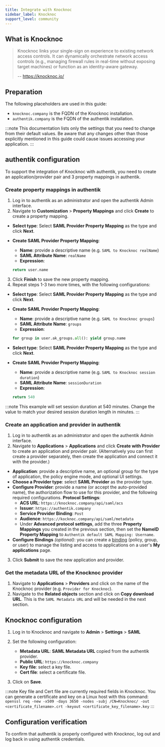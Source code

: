 ```yaml
---
title: Integrate with Knocknoc
sidebar_label: Knocknoc
support_level: community
---
```


## What is Knocknoc

> Knocknoc links your single-sign on experience to existing network access controls. It can dynamically orchestrate network access controls (e.g., managing firewall rules in real-time without exposing target machines) or function as an identity-aware gateway.
>
> -- https://knocknoc.io/

## Preparation

The following placeholders are used in this guide:

- `knocknoc.company` is the FQDN of the Knocknoc installation.
- `authentik.company` is the FQDN of the authentik installation.

:::note
This documentation lists only the settings that you need to change from their default values. Be aware that any changes other than those explicitly mentioned in this guide could cause issues accessing your application.
:::

## authentik configuration

To support the integration of Knocknoc with authentik, you need to create an application/provider pair and 3 property mappings in authentik.

### Create property mappings in authentik

1. Log in to authentik as an administrator and open the authentik Admin interface.
2. Navigate to **Customization** > **Property Mappings** and click **Create** to create a property mapping.

- **Select type**: Select **SAML Provider Property Mapping** as the type and click **Next**.
- **Create SAML Provider Property Mapping**:

    - **Name**: provide a descriptive name (e.g. `SAML to Knocknoc realName`)
    - **SAML Attribute Name**: `realName`
    - **Expression**:

    ```python
    return user.name
    ```

3. Click **Finish** to save the new property mapping.
4. Repeat steps 1-3 two more times, with the following configurations:

- **Select type**: Select **SAML Provider Property Mapping** as the type and click **Next**.
- **Create SAML Provider Property Mapping**:

    - **Name**: provide a descriptive name (e.g. `SAML to Knocknoc groups`)
    - **SAML Attribute Name**: `groups`
    - **Expression**:

    ```python
    for group in user.ak_groups.all(): yield group.name
    ```

- **Select type**: Select **SAML Provider Property Mapping** as the type and click **Next**.
- **Create SAML Provider Property Mapping**:

    - **Name**: provide a descriptive name (e.g. `SAML to Knocknoc session duration`)
    - **SAML Attribute Name**: `sessionDuration`
    - **Expression**:

    ```python
    return 540
    ```

:::note
This example will set session duration at 540 minutes. Change the value to match your desired session duration length in minutes.
:::

### Create an application and provider in authentik

1. Log in to authentik as an administrator and open the authentik Admin interface.
2. Navigate to **Applications** > **Applications** and click **Create with Provider** to create an application and provider pair. (Alternatively you can first create a provider separately, then create the application and connect it with the provider.)

- **Application**: provide a descriptive name, an optional group for the type of application, the policy engine mode, and optional UI settings.
- **Choose a Provider type**: select **SAML Provider** as the provider type.
- **Configure Provider**: provide a name (or accept the auto-provided name), the authorization flow to use for this provider, and the following required configurations.
  **Protocol Settings**:
    - **ACS URL**: `https://knocknoc.company/api/saml/acs`
    - **Issuer**: `https://authentik.company`
    - **Service Provider Binding**: `Post`
    - **Audience**: `https://kocknoc.company/api/saml/metadata`
    - Under **Advanced protocol settings**, add the three **Property Mappings** you created in the previous section, then set the **NameID Property Mapping** to `Authentik default SAML Mapping: Username`.
- **Configure Bindings** _(optional)_: you can create a [binding](/docs/add-secure-apps/flows-stages/bindings/) (policy, group, or user) to manage the listing and access to applications on a user's **My applications** page.

3. Click **Submit** to save the new application and provider.

### Get the metadata URL of the Knocknoc provider

1. Navigate to **Applications** > **Providers** and click on the name of the Knocknoc provider (e.g. `Provider for Knocknoc`).
2. Navigate to the **Related objects** section and click on **Copy download URL**. This is the `SAML Metadata URL` and will be needed in the next section.

## Knocknoc configuration

1. Log in to Knocknoc and navigate to **Admin** > **Settings** > **SAML**
2. Set the following configuration:

    - **Metadata URL**: **SAML Metadata URL** copied from the authentik provider.
    - **Public URL**: `https://knocknoc.company`
    - **Key file**: select a key file.
    - **Cert file**: select a certificate file.

3. Click on **Save**.

:::note
Key file and Cert file are currently required fields in Knocknoc. You can generate a certificate and key on a Linux host with this command:
`openssl req -new -x509 -days 3650 -nodes -subj /CN=Knocknoc/ -out <certificate_filename>.crt -keyout <certificate_key_filename>.key`
:::

## Configuration verification

To confirm that authentik is properly configured with Knocknoc, log out and log back in using authentik credentials.
